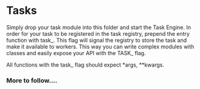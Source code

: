 # Tasks

Simply drop your task module into this folder and start the Task Engine. In order for your task to be registered in the task registry, prepend the entry function with task_. This flag will signal the registry to store the task and make it available to workers. This way you can write complex modules with classes and easily expose your API with the TASK_ flag.

All functions with the task_ flag should expect *args, **kwargs.

### More to follow....